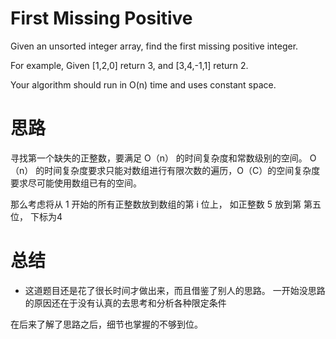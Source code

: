 # First Missing Positive

Given an unsorted integer array, find the first missing positive integer.

For example,
Given [1,2,0] return 3,
and [3,4,-1,1] return 2.

Your algorithm should run in O(n) time and uses constant space.

# 思路

寻找第一个缺失的正整数，要满足 O（n） 的时间复杂度和常数级别的空间。
O（n） 的时间复杂度要求只能对数组进行有限次数的遍历，O（C）的空间复杂度
要求尽可能使用数组已有的空间。  

那么考虑将从 1 开始的所有正整数放到数组的第 i 位上， 如正整数 5 放到第 第五位，
下标为4 

# 总结

* 这道题目还是花了很长时间才做出来，而且借鉴了别人的思路。 一开始没思路的原因还在于没有认真的去思考和分析各种限定条件

在后来了解了思路之后，细节也掌握的不够到位。


